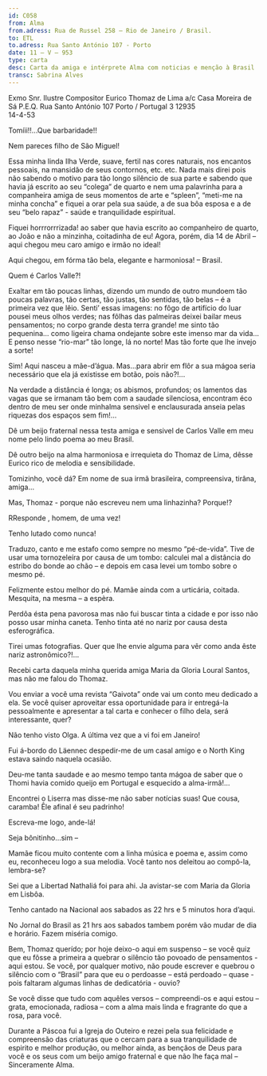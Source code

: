 ```yaml
---
id: C058
from: Alma
from.adress: Rua de Russel 258 – Rio de Janeiro / Brasil.
to: ETL
to.adress: Rua Santo António 107 - Porto
date: 11 – V – 953
type: carta
desc: Carta da amiga e intérprete Alma com noticias e menção à Brasil
transc: Sabrina Alves
---
```


Exmo Snr. Ilustre Compositor
Eurico Thomaz de Lima
a/c Casa Moreira de Sá
P.E.Q. Rua Santo António 107
Porto / Portugal 
3 
12935  
14-4-53 

Tomíii!!...Que barbaridade!!

Nem pareces filho de São Miguel!

Essa minha linda Ilha Verde, suave, fertil nas cores naturais, nos encantos pessoais,
na mansidão de seus contornos, etc. etc. Nada mais direi pois não sabendo o motivo para
tão longo silêncio de sua parte e sabendo que havia já escrito ao seu “colega” de quarto e 
nem uma palavrinha para a companheira amiga de seus momentos de arte e “spleen”,
“meti-me na minha concha” e fiquei a orar pela sua saúde, a de sua bôa esposa e a de seu
 “belo rapaz” - saúde e tranquilidade espiritual.

Fiquei horrrorrrizada!  ao saber que havia escrito ao companheiro de quarto, ao João e não 
a minzinha, coitadinha de eu! Agora, porém, dia 14 de Abril – aqui chegou meu caro amigo e irmão no ideal!


Aqui chegou, em fórma tão bela, elegante e harmoniosa! – Brasil.

Quem é Carlos Valle?!

Exaltar em tão poucas linhas, dizendo um mundo de outro mundoem tão poucas palavras, tão certas,
 tão justas, tão sentidas, tão belas – é a primeira vez que lêio. Senti’ essas imagens: no fôgo de 
artifício do luar pousei meus olhos verdes; nas fôlhas das palmeiras deixei bailar meus pensamentos;
no corpo grande desta terra grande! me sinto tão pequenina... como ligeira chama ondejante sobre este 
imenso mar da vida... E penso nesse “rio-mar” tão longe, lá no norte! Mas tão forte que lhe invejo a sorte! 

Sim! Aqui nasceu a mãe-d’água. Mas...para abrir em flôr a sua mágoa seria necessário que ela já existisse
em botão, pois não?!...

Na verdade a distância é longa; os abismos, profundos; os lamentos das vagas que se irmanam tão bem 
com a saudade silenciosa, encontram éco dentro de meu ser onde minhalma sensivel e enclausurada anseia 
pelas riquezas dos espaços sem fim!...

Dê um beijo fraternal nessa testa amiga e sensivel de Carlos Valle em meu nome pelo lindo poema ao meu Brasil.

Dê outro beijo na alma harmoniosa e irrequieta do Thomaz de Lima, dêsse Eurico rico de melodia e sensibilidade.

Tomizinho, você dá? Em nome de sua irmã brasileira, compreensiva, tirâna, amiga...

Mas, Thomaz - porque não escreveu nem uma linhazinha? Porque!?

RResponde , homem, de uma vez!

Tenho lutado como nunca!

Traduzo, canto e me estafo como sempre no mesmo “pé-de-vida”. Tive de usar uma tornozeleíra por causa de um tombo:
calculei mal a distância do estribo do bonde ao chão – e depois em casa levei um tombo sobre o mesmo pé.

Felizmente estou melhor do pé. Mamãe ainda com a urticária, coitada. Mesquita, na mesma – a espèra.

Perdôa ésta pena pavorosa mas não fui buscar tinta a cidade e por isso não posso usar minha caneta. 
Tenho tinta até no nariz por causa desta esferográfica.

Tirei umas fotografias. Quer que lhe envie alguma para vêr como anda êste nariz astronômico?!...

Recebi carta daquela minha querida amiga Maria da Gloria Loural Santos, mas não me falou do Thomaz.

Vou enviar a você uma revista “Gaivota” onde vai um conto meu dedicado a ela. Se você quiser aproveitar essa 
oportunidade para ir entregá-la pessoalmente e apresentar a tal carta e conhecer o filho dela, será interessante, quer?

Não tenho visto Olga. A última vez que a vi foi em Janeiro!

Fui á-bordo do Läennec despedir-me de um casal amigo e o North King estava saindo naquela ocasião. 

Deu-me tanta  saudade e ao mesmo tempo tanta mágoa de saber que o Thomi havia comido queijo em Portugal
e esquecido a alma-irmã!...

Encontrei o Liserra mas disse-me não saber notícias suas! Que cousa, caramba! Êle afinal é seu padrinho!

Escreva-me logo, ande-lá!

Seja bônitinho...sim – 

Mamãe ficou muito contente com a linha música e poema e, assim como eu, reconheceu logo a sua melodia.
Você tanto nos deleitou ao compô-la, lembra-se?

Sei que a Libertad Nathaliá foi para ahi. Ja avistar-se com Maria da Gloria em Lisbôa. 

Tenho cantado na Nacional aos sabados as 22 hrs e 5 minutos hora d’aqui.

No Jornal do Brasil as 21 hrs aos sabados tambem porém vão mudar de dia e horário. Fazem miséria comigo.

Bem, Thomaz querído; por hoje deixo-o aqui em suspenso – se você quiz que eu fôsse a primeira a quebrar o 
silêncio tão povoado de pensamentos - aqui estou. Se você, por qualquer motivo, não poude escrever e quebrou
o silêncio com o “Brasil” para que eu o perdoasse – está perdoado – quase - pois faltaram algumas linhas de
dedicatória - ouvio? 

Se você disse que tudo com aquêles versos – compreendi-os e aqui estou – grata, emocionada, radiosa – com a alma
mais linda e fragrante do que a rosa, para você.

Durante a Páscoa fui a Igreja do Outeiro e rezei pela sua felicidade e  compreensão das criaturas que o cercam
para a sua tranquilidade de espirito e melhor produção, ou melhor ainda, as bençãos de Deus para você e os seus 
com um beijo amigo fraternal e que não lhe faça mal – Sinceramente Alma.

